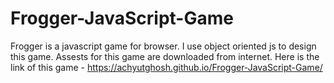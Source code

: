 # Frogger-JavaScript-Game
Frogger is a javascript game for browser. I use object oriented js to design this game. Assests for this game are downloaded from internet.
Here is the link of this game - https://achyutghosh.github.io/Frogger-JavaScript-Game/

